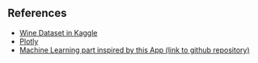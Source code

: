 ## References

- [Wine Dataset in Kaggle](https://www.kaggle.com/uciml/red-wine-quality-cortez-et-al-2009?select=winequality-red.csv)
- [Plotly](https://plotly.com/r/)
- [Machine Learning part inspired by this App (link to github repository)](https://github.com/EarlGlynn/ShinyCaret)